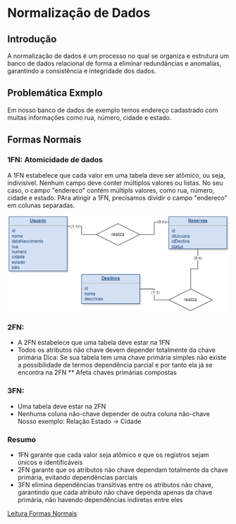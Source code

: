 # Normalização de Dados

## Introdução
A normalização de dados é um processo no qual se organiza e estrutura um banco de dados relacional de forma a eliminar
redundâncias e anomalias, garantindo a consistência e integridade dos dados.

## Problemática Exmplo
Em nosso banco de dados de exemplo temos endereço cadastrado com muitas informações como rua, número, cidade e estado.

## Formas Normais

### 1FN: Atomicidade de dados
A 1FN estabelece que cada valor em uma tabela deve ser atômico, ou seja, indivisível. Nenhum campo deve conter múltiplos
valores ou listas. No seu caso, o campo "endereco" contém múltipls valores, como rua, número, cidade e estado. PAra 
atingir a 1FN, precisamos dividir o campo "endereco" em colunas separadas.

![Normalização 1FN](1fn_diagrama_entidade_relacionamento.png)

### 2FN:
* A 2FN estabelece que uma tabela deve estar na 1FN
* Todos os atributos não chave devem depender totalmente da chave primária
Dica: Se sua tabela tem uma chave primária simples não existe a possibilidade de termos dependência parcial e por tanto
ela já se encontra na 2FN
** Afeta chaves primárias compostas

### 3FN:
* Uma tabela deve estar na 2FN
* Nenhuma coluna não-chave depender de outra coluna não-chave
Nosso exemplo: Relação Estado -> Cidade

### Resumo
* 1FN garante que cada valor seja atômico e que os registros sejam únicos e identificáveis
* 2FN garante que os atributos não chave dependam totalmente da chave primária, evitando dependências parciais
* 3FN elimina dependências transitivas entre os atributos não chave, garantindo que cada atributo não chave dependa
  apenas da chave primária, não havendo dependências indiretas entre eles

[Leitura Formas Normais](https://pt.wikipedia.org/wiki/Normaliza%C3%A7%C3%A3o_de_dados)